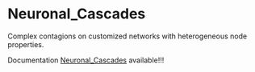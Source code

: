 # Neuronal_Cascades
Complex contagions on customized networks with heterogeneous node properties.

Documentation [Neuronal_Cascades](https://github.com/ulgenklc/Complex-Contagions) available!!!
